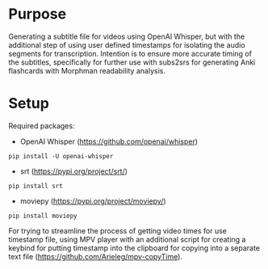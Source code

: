 # Purpose
Generating a subtitle file for videos using OpenAI Whisper, but with the additional step of using user defined timestamps for isolating the audio segments for transcription.
Intention is to ensure more accurate timing of the subtitles, specifically for further use with subs2srs for generating Anki flashcards with Morphman readability analysis.

# Setup
Required packages:
- OpenAI Whisper (https://github.com/openai/whisper)
```shell
pip install -U openai-whisper
```
- srt (https://pypi.org/project/srt/)
```shell
pip install srt
```
- moviepy (https://pypi.org/project/moviepy/)
```shell
pip install moviepy
```

For trying to streamline the process of getting video times for use timestamp file, using MPV player with an additional script for creating a keybind for putting timestamp into the clipboard for copying into a separate text file (https://github.com/Arieleg/mpv-copyTime).
